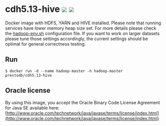 # cdh5.13-hive [![][layers-badge]][layers-link] [![][version-badge]][dockerhub-link]
           
[layers-badge]: https://images.microbadger.com/badges/image/prestodb/cdh5.13-hive.svg
[layers-link]: https://microbadger.com/images/prestodb/cdh5.13-hive
[version-badge]: https://images.microbadger.com/badges/version/prestodb/cdh5.13-hive.svg
[dockerhub-link]: https://hub.docker.com/r/prestodb/cdh5.13-hive

Docker image with HDFS, YARN and HIVE installed. Please note that running services have lower memory heap size set.
For more details please check the [hadoop-env.sh](files/conf/hadoop-env.sh) configuration file.
If you want to work on larger datasets please tune those settings accordingly, the current settings should be optimal
for general correctness testing.

## Run

```
$ docker run -d --name hadoop-master -h hadoop-master prestodb/cdh5.13-hive
```

## Oracle license

By using this image, you accept the Oracle Binary Code License Agreement for Java SE available here:
[http://www.oracle.com/technetwork/java/javase/terms/license/index.html](http://www.oracle.com/technetwork/java/javase/terms/license/index.html)
